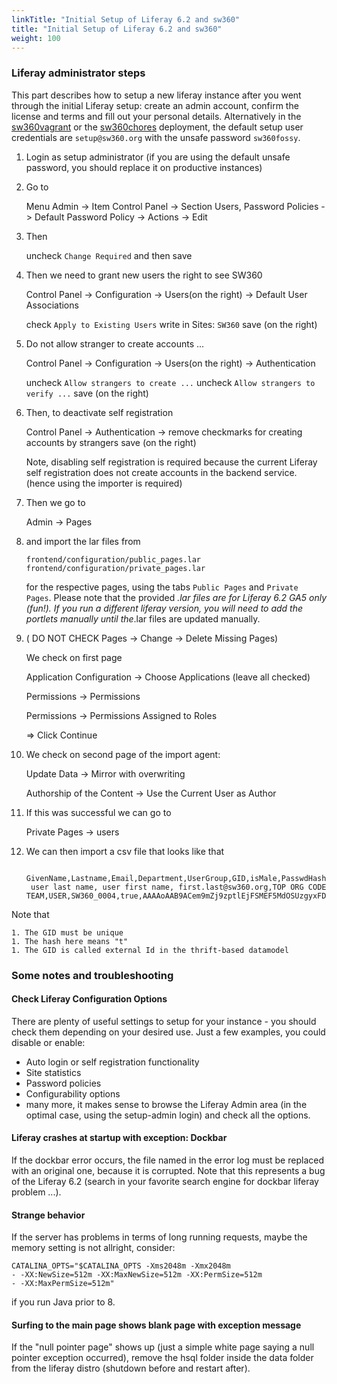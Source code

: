 ```yaml
---
linkTitle: "Initial Setup of Liferay 6.2 and sw360"
title: "Initial Setup of Liferay 6.2 and sw360"
weight: 100
---
```


### Liferay administrator steps

This part describes how to setup a new liferay instance after you went through the initial Liferay setup: create an admin account, confirm the license and terms and fill out your personal details. Alternatively in the [sw360vagrant](https://github.com/sw360/sw360vagrant) or the [sw360chores](https://github.com/sw360/sw360chores) deployment, the default setup user credentials are `setup@sw360.org` with the unsafe password `sw360fossy`.

1. Login as setup administrator (if you are using the default unsafe password, you should replace it on productive instances)

2. Go to

     Menu Admin -> Item Control Panel -> Section Users, Password Policies -> Default Password Policy -> Actions -> Edit

3. Then

     uncheck ```Change Required``` and then
     save

4. Then we need to grant new users the right to see SW360

     Control Panel -> Configuration -> Users(on the right) ->  Default User Associations

     check ```Apply to Existing Users```
     write in Sites: ```SW360```
     save (on the right)

4. Do not allow stranger to create accounts ...

     Control Panel -> Configuration -> Users(on the right) ->  Authentication

     uncheck ```Allow strangers to create ...```
     uncheck ```Allow strangers to verify ...```
     save (on the right)

5. Then, to deactivate self registration

   Control Panel -> Authentication -> remove checkmarks for creating accounts by strangers
   save (on the right)

   Note, disabling self registration is required because the current Liferay self registration does not create accounts in the backend service. (hence using the importer is required)

6. Then we go to

    Admin -> Pages

7. and import the lar files from

   ```
   frontend/configuration/public_pages.lar
   frontend/configuration/private_pages.lar
   ```

   for the respective pages, using the tabs ```Public Pages``` and ```Private Pages```. Please note that the provided *.lar files are for Liferay 6.2 GA5 only (fun!). If you run a different liferay version, you will need to add the portlets manually until the*.lar files are updated manually.

8. ( DO NOT CHECK Pages -> Change -> Delete Missing Pages)

    We check on first page

    Application Configuration -> Choose Applications (leave all checked)

    Permissions -> Permissions

    Permissions -> Permissions Assigned to Roles

    => Click Continue

9. We check on second page of the import agent:

     Update Data -> Mirror with overwriting

     Authorship of the Content -> Use the Current User as Author

10. If this was successful we can go to

    Private Pages -> users

11. We can then import a csv file that looks like that

    ```
     GivenName,Lastname,Email,Department,UserGroup,GID,isMale,PasswdHash
     user last name, user first name, first.last@sw360.org,TOP ORG CODE TEAM,USER,SW360_0004,true,AAAAoAAB9ACem9mZj9zptlEjFSMEF5MdOSUzgyxFDmKDGQDK
    ```

   Note that

    1. The GID must be unique
    1. The hash here means "t"
    1. The GID is called external Id in the thrift-based datamodel

### Some notes and troubleshooting

#### Check Liferay Configuration Options

There are plenty of useful settings to setup for your instance - you should check them depending on your desired use. Just a few examples, you could disable or enable:

* Auto login or self registration functionality
* Site statistics
* Password policies
* Configurability options
* many more, it makes sense to browse the Liferay Admin area (in the optimal case, using the setup-admin login) and check all the options.

#### Liferay crashes at startup with exception: Dockbar

If the dockbar error occurs, the file named in the error log must be replaced with an original one, because it is corrupted. Note that this represents a bug of the Liferay 6.2 (search in your favorite search engine for dockbar liferay problem ...).

#### Strange behavior

If the server has problems in terms of long running requests, maybe the memory setting is not allright, consider:

```
CATALINA_OPTS="$CATALINA_OPTS -Xms2048m -Xmx2048m
- -XX:NewSize=512m -XX:MaxNewSize=512m -XX:PermSize=512m
- -XX:MaxPermSize=512m"
```

if you run Java prior to 8.

#### Surfing to the main page shows blank page with exception message

If the "null pointer page" shows up (just a simple white page saying a null pointer exception occurred), remove the hsql folder inside the data folder from the liferay distro (shutdown before and restart after).
